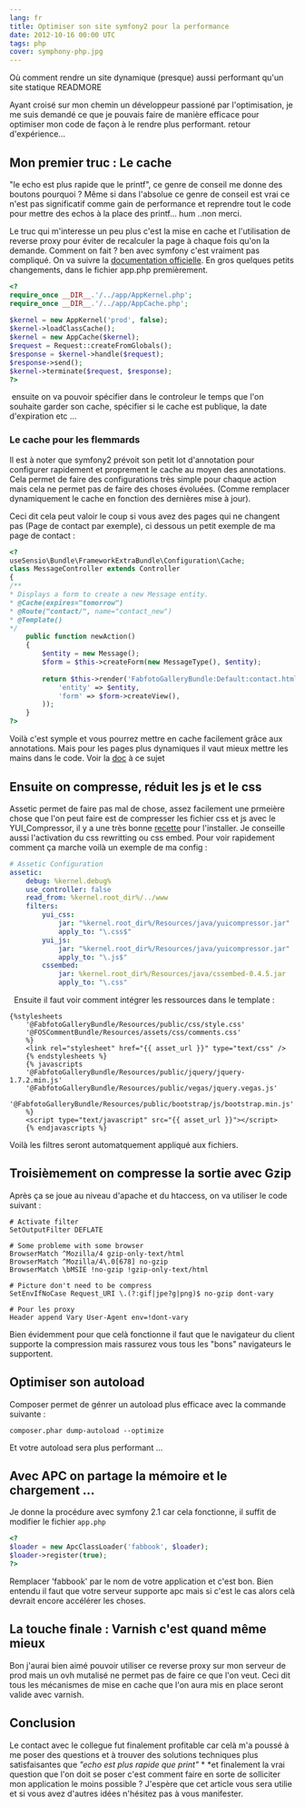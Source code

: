 ```yaml
---
lang: fr
title: Optimiser son site symfony2 pour la performance
date: 2012-10-16 00:00 UTC
tags: php
cover: symphony-php.jpg
---
```


Où comment rendre un site dynamique (presque) aussi performant qu'un site statique
READMORE

Ayant croisé sur mon chemin un développeur passioné par l'optimisation,
je me suis demandé ce que je pouvais faire de manière efficace pour
optimiser mon code de façon à le rendre plus performant. retour
d'expérience...

## Mon premier truc : Le cache

"le echo est plus rapide que le printf", ce genre de conseil me donne
des boutons pourquoi ? Même si dans l'absolue ce genre de conseil est
vrai ce n'est pas significatif comme gain de performance et reprendre
tout le code pour mettre des echos à la place des printf... hum ..non
merci.

Le truc qui m'interesse un peu plus c'est la mise en cache et
l'utilisation de reverse proxy pour éviter de recalculer la page à
chaque fois qu'on la demande. Comment on fait ? ben avec symfony c'est
vraiment pas compliqué. On va suivre la [documentation
officielle](http://symfony.com/doc/current/book/http_cache.html). En
gros quelques petits changements, dans le fichier app.php premièrement.

```php
<?
require_once __DIR__.'/../app/AppKernel.php';
require_once __DIR__.'/../app/AppCache.php';
 
$kernel = new AppKernel('prod', false);
$kernel->loadClassCache();
$kernel = new AppCache($kernel);
$request = Request::createFromGlobals();
$response = $kernel->handle($request);
$response->send();
$kernel->terminate($request, $response);
?>
```

 ensuite on va pouvoir spécifier dans le controleur le temps que l'on
souhaite garder son cache, spécifier si le cache est publique, la date
d'expiration etc ...

### Le cache pour les flemmards

Il est à noter que symfony2 prévoit son petit lot d'annotation pour
configurer rapidement et proprement le cache au moyen des annotations.
Cela permet de faire des configurations très simple pour chaque action
mais cela ne permet pas de faire des choses évoluées. (Comme remplacer
dynamiquement le cache en fonction des dernières mise à jour). 

Ceci dit cela peut valoir le coup si vous avez des pages qui ne changent
pas (Page de contact par exemple), ci dessous un petit exemple de ma
page de contact :
```php
<?
useSensio\Bundle\FrameworkExtraBundle\Configuration\Cache;
class MessageController extends Controller
{
/**
* Displays a form to create a new Message entity.
* @Cache(expires="tomorrow")
* @Route("contact/", name="contact_new")
* @Template()
*/
    public function newAction()
    {
        $entity = new Message();
        $form = $this->createForm(new MessageType(), $entity);
 
        return $this->render('FabfotoGalleryBundle:Default:contact.html.twig',array(
            'entity' => $entity,
            'form' => $form->createView(),
        ));
    }
?>
```

Voilà c'est symple et vous pourrez mettre en cache facilement grâce aux
annotations. Mais pour les pages plus dynamiques il vaut mieux mettre
les mains dans le code. Voir la [doc](http://symfony.com/doc/2.0/book/http_cache.html) à ce sujet 

## Ensuite on compresse, réduit les js et le css

Assetic permet de faire pas mal de chose, assez facilement une prmeière
chose que l'on peut faire est de compresser les fichier css et js avec
le YUI\_Compressor, il y a une très bonne
[recette](http://symfony.com/doc/2.0/cookbook/assetic/yuicompressor.html)
pour l'installer. Je conseille aussi l'activation du css rewritting ou
css embed. Pour voir rapidement comment ça marche voilà un exemple de ma
config : 

```yml
# Assetic Configuration
assetic:
    debug: %kernel.debug%
    use_controller: false
    read_from: %kernel.root_dir%/../www
    filters:
        yui_css:
            jar: "%kernel.root_dir%/Resources/java/yuicompressor.jar"
            apply_to: "\.css$"
        yui_js:
            jar: "%kernel.root_dir%/Resources/java/yuicompressor.jar"
            apply_to: "\.js$"
        cssembed:
            jar: %kernel.root_dir%/Resources/java/cssembed-0.4.5.jar
            apply_to: "\.css"
```
 
Ensuite il faut voir comment intégrer les ressources dans le template : 

```twig
{%stylesheets
    '@FabfotoGalleryBundle/Resources/public/css/style.css'
    '@FOSCommentBundle/Resources/assets/css/comments.css'
    %}
    <link rel="stylesheet" href="{{ asset_url }}" type="text/css" />
    {% endstylesheets %}
    {% javascripts
    '@FabfotoGalleryBundle/Resources/public/jquery/jquery-1.7.2.min.js'
    '@FabfotoGalleryBundle/Resources/public/vegas/jquery.vegas.js'
    '@FabfotoGalleryBundle/Resources/public/bootstrap/js/bootstrap.min.js'
    %}
    <script type="text/javascript" src="{{ asset_url }}"></script>
    {% endjavascripts %}
```

Voilà les filtres seront automatquement appliqué aux fichiers.

## Troisièmement on compresse la sortie avec Gzip

Après ça se joue au niveau d'apache et du htaccess, on va utiliser le
code suivant : 

```
# Activate filter
SetOutputFilter DEFLATE
 
# Some probleme with some browser
BrowserMatch ^Mozilla/4 gzip-only-text/html
BrowserMatch ^Mozilla/4\.0[678] no-gzip
BrowserMatch \bMSIE !no-gzip !gzip-only-text/html
 
# Picture don't need to be compress
SetEnvIfNoCase Request_URI \.(?:gif|jpe?g|png)$ no-gzip dont-vary
 
# Pour les proxy
Header append Vary User-Agent env=!dont-vary
```

Bien évidemment pour que celà fonctionne il faut que le navigateur du
client supporte la compression mais rassurez vous tous les "bons"
navigateurs le supportent. 

## Optimiser son autoload

Composer permet de génrer un autoload plus efficace avec la commande
suivante : 

```
composer.phar dump-autoload --optimize
```

Et votre autoload sera plus performant ...

## Avec APC on partage la mémoire et le chargement ...

Je donne la procédure avec symfony 2.1 car cela fonctionne, il suffit de
modifier le fichier `app.php`

```php
<?
$loader = new ApcClassLoader('fabbook', $loader);
$loader->register(true);
?>
```

Remplacer 'fabbook' par le nom de votre application et c'est bon. Bien
entendu il faut que votre serveur supporte apc mais si c'est le cas
alors celà devrait encore accélérer les choses. 

## La touche finale : Varnish c'est quand même mieux

Bon j'aurai bien aimé pouvoir utiliser ce reverse proxy sur mon serveur
de prod mais un ovh mutalisé ne permet pas de faire ce que l'on veut.
Ceci dit tous les mécanismes de mise en cache que l'on aura mis en place
seront valide avec varnish. 

## Conclusion 

Le contact avec le collegue fut finalement profitable car celà m'a
poussé à me poser des questions et à trouver des solutions techniques
plus satisfaisantes que *"echo est plus rapide que print"* * *et
finalement la vrai question que l'on doit se poser c'est comment faire
en sorte de solliciter mon application le moins possible ? J'espère que
cet article vous sera utilie et si vous avez d'autres idées n'hésitez
pas à vous manifester. 

